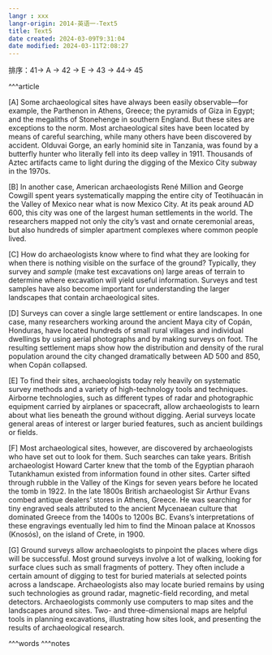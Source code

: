 ```yaml
---
langr : xxx
langr-origin: 2014-英语一-Text5
title: Text5
date created: 2024-03-09T9:31:04
date modified: 2024-03-11T2:08:27
---
```


排序：41-> A -> 42 -> E -> 43 -> 44-> 45

^^^article

[A] Some archaeological sites have always been easily observable—for example, the Parthenon in Athens, Greece; the pyramids of Giza in Egypt; and the megaliths of Stonehenge in southern England. But these sites are exceptions to the norm. Most archaeological sites have been located by means of careful searching, while many others have been discovered by accident. Olduvai Gorge, an early hominid site in Tanzania, was found by a butterfly hunter who literally fell into its deep valley in 1911. Thousands of Aztec artifacts came to light during the digging of the Mexico City subway in the 1970s.

[B] In another case, American archaeologists René Million and George Cowgill spent years systematically mapping the entire city of Teotihuacán in the Valley of Mexico near what is now Mexico City. At its peak around AD 600, this city was one of the largest human settlements in the world. The researchers mapped not only the city’s vast and ornate ceremonial areas, but also hundreds of simpler apartment complexes where common people lived.

[C] How do archaeologists know where to find what they are looking for when there is nothing visible on the surface of the ground? Typically, they survey and _sample_ (make test excavations on) large areas of terrain to determine where excavation will yield useful information. Surveys and test samples have also become important for understanding the larger landscapes that contain archaeological sites.

[D] Surveys can cover a single large settlement or entire landscapes. In one case, many researchers working around the ancient Maya city of Copán, Honduras, have located hundreds of small rural villages and individual dwellings by using aerial photographs and by making surveys on foot. The resulting settlement maps show how the distribution and density of the rural population around the city changed dramatically between AD 500 and 850, when Copán collapsed.

[E] To find their sites, archaeologists today rely heavily on systematic survey methods and a variety of high-technology tools and techniques. Airborne technologies, such as different types of radar and photographic equipment carried by airplanes or spacecraft, allow archaeologists to learn about what lies beneath the ground without digging. Aerial surveys locate general areas of interest or larger buried features, such as ancient buildings or fields.

[F] Most archaeological sites, however, are discovered by archaeologists who have set out to look for them. Such searches can take years. British archaeologist Howard Carter knew that the tomb of the Egyptian pharaoh Tutankhamun existed from information found in other sites. Carter sifted through rubble in the Valley of the Kings for seven years before he located the tomb in 1922. In the late 1800s British archaeologist Sir Arthur Evans combed antique dealers’ stores in Athens, Greece. He was searching for tiny engraved seals attributed to the ancient Mycenaean culture that dominated Greece from the 1400s to 1200s BC. Evans’s interpretations of these engravings eventually led him to find the Minoan palace at Knossos (Knosós), on the island of Crete, in 1900.

[G] Ground surveys allow archaeologists to pinpoint the places where digs will be successful. Most ground surveys involve a lot of walking, looking for surface clues such as small fragments of pottery. They often include a certain amount of digging to test for buried materials at selected points across a landscape. Archaeologists also may locate buried remains by using such technologies as ground radar, magnetic-field recording, and metal detectors. Archaeologists commonly use computers to map sites and the landscapes around sites. Two- and three-dimensional maps are helpful tools in planning excavations, illustrating how sites look, and presenting the results of archaeological research.



^^^words
^^^notes
